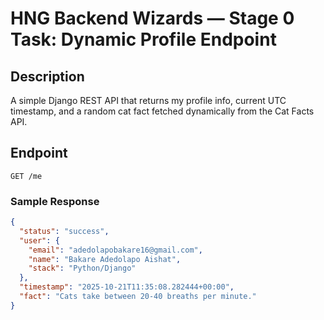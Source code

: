 # HNG Backend Wizards — Stage 0 Task: Dynamic Profile Endpoint

## Description
A simple Django REST API that returns my profile info, current UTC timestamp, and a random cat fact fetched dynamically from the Cat Facts API.

## Endpoint
`GET /me`

### Sample Response
```json
{
  "status": "success",
  "user": {
    "email": "adedolapobakare16@gmail.com",
    "name": "Bakare Adedolapo Aishat",
    "stack": "Python/Django"
  },
  "timestamp": "2025-10-21T11:35:08.282444+00:00",
  "fact": "Cats take between 20-40 breaths per minute."
}
